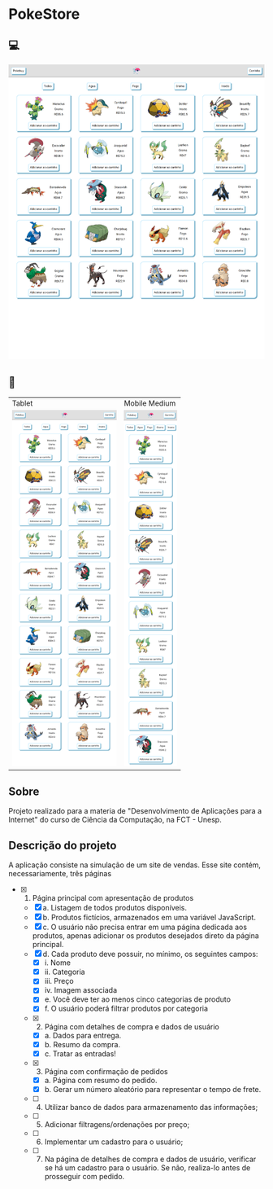 # PokeStore

## :computer:
![Desktop](readme-src/desktop.png)

## :iphone:
<table>
  <tr>
    <td>Tablet</td>
     <td>Mobile Medium</td>
  </tr>
  <tr>
    <td valign="top"><img height="700px" width="auto" src="readme-src/tablet.png"></td>
    <td valign="top"><img height="700px" width="auto" src="readme-src/mobile.png"></td>
  </tr>
 </table>

 ## Sobre

 Projeto realizado para a materia de "Desenvolvimento de Aplicações para a Internet" do curso de Ciência da Computação, na FCT - Unesp.

 ## Descrição do projeto

 A aplicação consiste na simulação de um site de vendas. Esse site contém, necessariamente, três páginas

 - [x] 1. Página principal com apresentação de produtos
   - [x] a. Listagem de todos produtos disponíveis.
   - [x] b. Produtos fictícios, armazenados em uma variável JavaScript.
   - [x] c. O usuário não precisa entrar em uma página dedicada aos produtos, apenas adicionar os produtos desejados direto da página principal.
   - [x] d. Cada produto deve possuir, no mínimo, os seguintes campos:
     - [x] i. Nome
     - [x] ii. Categoria
     - [x] iii. Preço
     - [x] iv. Imagem associada
     - [x] e. Você deve ter ao menos cinco categorias de produto
     - [X] f. O usuário poderá filtrar produtos por categoria
    
    - [x] 2. Página com detalhes de compra e dados de usuário
        - [x] a. Dados para entrega.
        - [x] b. Resumo da compra.
        - [x] c. Tratar as entradas!

    - [x] 3. Página com confirmação de pedidos
        - [x] a. Página com resumo do pedido.
        - [x] b. Gerar um número aleatório para representar o tempo de frete.

    - [ ] 4. Utilizar banco de dados para armazenamento das informações;
    - [ ] 5. Adicionar filtragens/ordenações por preço;
    - [ ] 6. Implementar um cadastro para o usuário;
    - [ ] 7. Na página de detalhes de compra e dados de usuário, verificar se há um cadastro para o usuário. Se não, realiza-lo antes de prosseguir com pedido.  
